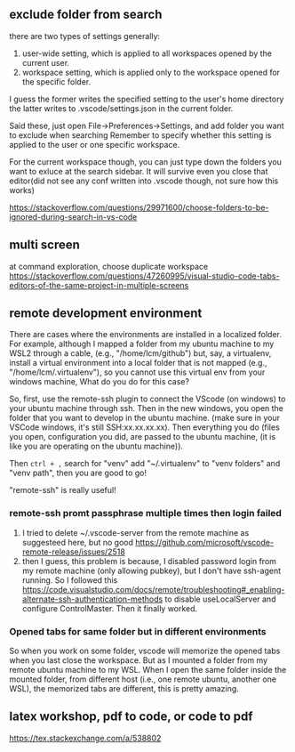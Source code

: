 ## exclude folder from search
there are two types of settings generally:
1. user-wide setting, which is applied to all workspaces opened by the current user.
2. workspace setting, which is applied only to the workspace opened for the specific folder.

I guess the former writes the specified setting to the user's home directory
the latter writes to .vscode/settings.json in the current folder.

Said these, just open File->Preferences->Settings, and add folder you want to exclude when searching
Remember to specify whether this setting is applied to the user or one specific workspace.

For the current workspace though, you can just type down the folders you want to exluce at the search sidebar.
It will survive even you close that editor(did not see any conf written into .vscode though, not sure how this works)

https://stackoverflow.com/questions/29971600/choose-folders-to-be-ignored-during-search-in-vs-code

## multi screen 
at command exploration, choose duplicate workspace
https://stackoverflow.com/questions/47260995/visual-studio-code-tabs-editors-of-the-same-project-in-multiple-screens

## remote development environment
There are cases where the environments are installed in a localized folder.
For example, although I mapped a folder from my ubuntu machine to my WSL2 through a cable, (e.g., "/home/lcm/github")
but, say, a virtualenv, install a virtual environment into a local folder that is not mapped (e.g., "/home/lcm/.virtualenv"), 
so you cannot use this virtual env from your windows machine, 
What do you do for this case?

So, first, use the remote-ssh plugin to connect the VScode (on windows) to your ubuntu machine through ssh.
Then in the new windows, you open the folder that you want to develop in the ubuntu machine. 
(make sure in your VSCode windows, it's still SSH:xx.xx.xx.xx).
Then everything you do (files you open, configuration you did, are passed to the ubuntu machine, (it is like you are operating on the ubuntu machine)).

Then
`ctrl + ,` search for "venv"
add "~/.virtualenv" to "venv folders" and "venv path", then you are good to go!

"remote-ssh" is really useful!

### remote-ssh promt passphrase multiple times then login failed
1. I tried to delete ~/.vscode-server from the remote machine as suggesteed here, but no good https://github.com/microsoft/vscode-remote-release/issues/2518
2. then I guess, this problem is because, I disabled password login from my remote machine (only allowing pubkey), but I don't have ssh-agent running. So I followed this https://code.visualstudio.com/docs/remote/troubleshooting#_enabling-alternate-ssh-authentication-methods to disable useLocalServer and configure ControlMaster. Then it finally worked.

### Opened tabs for same folder but in different environments
So when you work on some folder, vscode will memorize the opened tabs when you last close the workspace.
But as I mounted a folder from my remote ubuntu machine to my WSL.
When I open the same folder inside the mounted folder, from different host (i.e., one remote ubuntu, another one WSL), the memorized tabs are different, this is pretty amazing.

## latex workshop, pdf to code, or code to pdf
https://tex.stackexchange.com/a/538802
